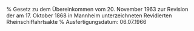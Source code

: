 % Gesetz zu dem Übereinkommen vom 20. November 1963 zur Revision der am 17. Oktober 1868 in Mannheim unterzeichneten Revidierten Rheinschiffahrtsakte
% Ausfertigungsdatum: 06.07.1966
 